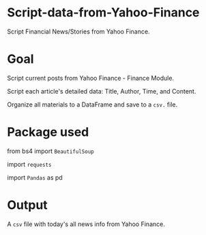 # Script-data-from-Yahoo-Finance
Script Financial News/Stories from Yahoo Finance.

# Goal
Script current posts from Yahoo Finance - Finance Module.

Script each article's detailed data: Title, Author, Time, and Content.

Organize all materials to a DataFrame and save to a `csv.` file.

# Package used
from bs4 import `BeautifulSoup`

import `requests`

import `Pandas` as pd

# Output
A `csv` file with today's all news info from Yahoo Finance.
